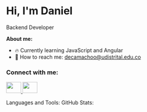 # Hi, I'm Daniel
Backend Developer

**About me:**   
* 🔥 Currently learning JavaScript and Angular
* 📧 How to reach me: decamachoo@udistrital.edu.co   

### Connect with me:
<a href="https://www.instagram.com/mugiwaaara_/" style="display: inline;">
  <img src="https://raw.githubusercontent.com/rahuldkjain/github-profile-readme-generator/master/src/images/icons/Social/instagram.svg" height="30" width="40" style="display: inline;">
</a>
<a href="ttps://www.linkedin.com/in/dancmo/" style="display: inline;">
  <img src="https://raw.githubusercontent.com/rahuldkjain/github-profile-readme-generator/master/src/images/icons/Social/linked-in-alt.svg" height="30" width="40" style="display: inline;">
</a>

Languages and Tools:
GitHub Stats:
